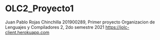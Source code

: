 # OLC2_Proyecto1
Juan Pablo Rojas Chinchilla 201900289, Primer proyecto Organizacion de Lenguajes y Compiladores 2, 2do semestre 2021
https://jolc-client.herokuapp.com
